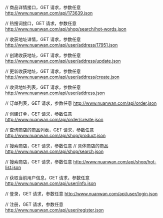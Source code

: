 // 商品详情接口，GET 请求，参数任意
http://www.nuanwan.com/api/173639.json

// 热搜词接口，GET 请求，参数任意
http://www.nuanwan.com/api/shop/search/hot-words.json

// 收获地址详情，GET 请求，参数任意
http://www.nuanwan.com/api/user/address/17951.json

// 创建收获地址，GET 请求，参数任意
http://www.nuanwan.com/api/user/address/update.json

// 更新收获地址，GET 请求，参数任意
http://www.nuanwan.com/api/user/address/create.json

// 收货地址列表，GET 请求，参数任意
http://www.nuanwan.com/api/user/address.json

// 订单列表，GET 请求，参数任意
http://www.nuanwan.com/api/order.json

// 创建订单，GET 请求，参数任意
http://www.nuanwan.com/api/order/create.json

// 查询商店的商品列表，GET 请求，参数任意
http://www.nuanwan.com/api/shop/product.json

// 搜索商店，GET 请求，参数任意
// 具体商店的商品
http://www.nuanwan.com/api/shop/search.json

// 搜索商店，GET 请求，参数任意
http://www.nuanwan.com/api/shop/hot-list.json

// 获取当前用户信息，GET 请求，参数任意
http://www.nuanwan.com/api/user/info.json

// 登录，GET 请求，参数任意
http://www.nuanwan.com/api/user/login.json

// 注册，GET 请求，参数任意
http://www.nuanwan.com/api/user/register.json
